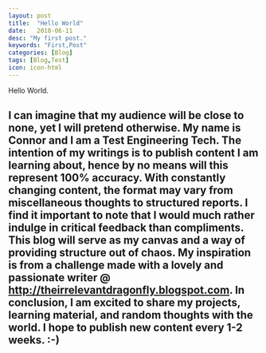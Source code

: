 ```yaml
---
layout: post
title:  "Hello World"
date:   2018-06-11
desc: "My first post."
keywords: "First,Post"
categories: [Blog]
tags: [Blog,Test]
icon: icon-html
---
```


Hello World.

I can imagine that my audience will be close to none, yet I will pretend otherwise.  My name is Connor and I am a Test Engineering Tech.  The intention of my writings is to publish content I am learning about, hence by no means will this represent 100% accuracy.  With constantly changing content, the format may vary from miscellaneous thoughts to structured reports.  I find it important to note that I would much rather indulge in critical feedback than compliments.  This blog will serve as my canvas and a way of providing structure out of chaos. My inspiration is from a challenge made with a lovely and passionate writer @ http://theirrelevantdragonfly.blogspot.com. In conclusion, I am excited to share my projects, learning material, and random thoughts with the world.  I hope to publish new content every 1-2 weeks.  :-)
---

